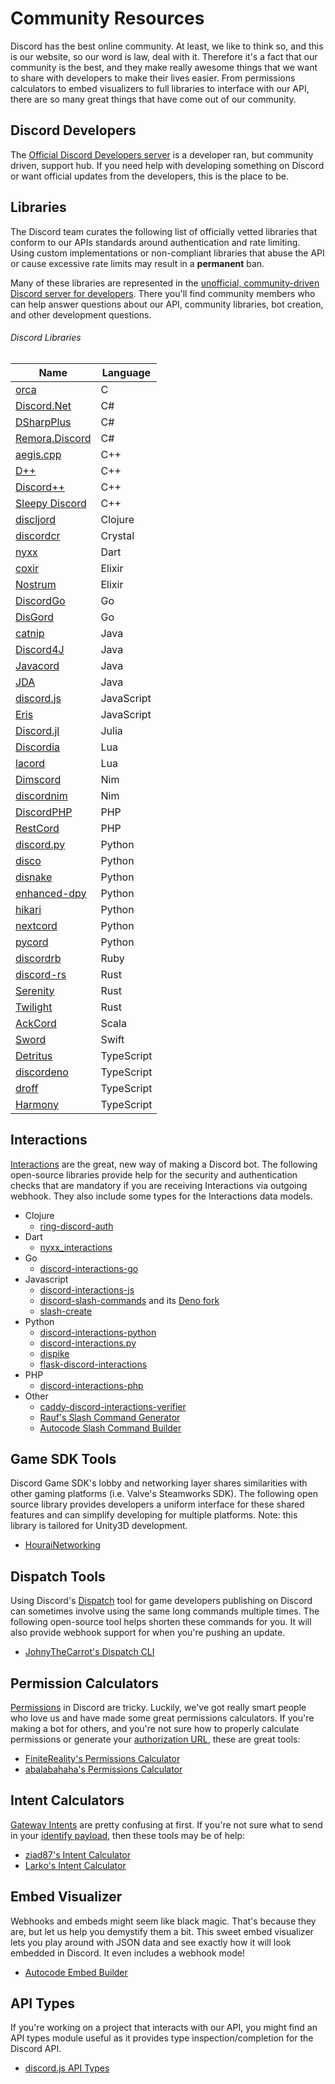 # Community Resources

Discord has the best online community. At least, we like to think so, and this is our website, so our word is law, deal with it. Therefore it's a fact that our community is the best, and they make really awesome things that we want to share with developers to make their lives easier. From permissions calculators to embed visualizers to full libraries to interface with our API, there are so many great things that have come out of our community.

## Discord Developers

The [Official Discord Developers server](https://discord.gg/discord-developers) is a developer ran, but community driven, support hub. If you need help with developing something on Discord or want official updates from the developers, this is the place to be.

## Libraries

The Discord team curates the following list of officially vetted libraries that conform to our APIs standards around authentication and rate limiting. Using custom implementations or non-compliant libraries that abuse the API or cause excessive rate limits may result in a **permanent** ban.

Many of these libraries are represented in the [unofficial, community-driven Discord server for developers](https://discord.gg/discord-api). There you'll find community members who can help answer questions about our API, community libraries, bot creation, and other development questions.

###### Discord Libraries

| Name                                                         | Language   |
| --------------------------------------------------------------- | ---------- |
| [orca](https://github.com/cee-studio/orca)                      | C          |
| [Discord.Net](https://github.com/discord-net/Discord.Net)       | C#         |
| [DSharpPlus](https://github.com/DSharpPlus/DSharpPlus)          | C#         |
| [Remora.Discord](https://github.com/Nihlus/Remora.Discord)      | C#         |
| [aegis.cpp](https://github.com/zeroxs/aegis.cpp)                | C++        |
| [D++](https://github.com/brainboxdotcc/DPP)                     | C++        |
| [Discord++](https://github.com/DiscordPP/discordpp)             | C++        |
| [Sleepy Discord](https://github.com/yourWaifu/sleepy-discord)   | C++        |
| [discljord](https://github.com/igjoshua/discljord)              | Clojure    |
| [discordcr](https://github.com/shardlab/discordcr)              | Crystal    |
| [nyxx](https://github.com/l7ssha/Nyxx)                          | Dart       |
| [coxir](https://github.com/satom99/coxir)                       | Elixir     |
| [Nostrum](https://github.com/Kraigie/nostrum)                   | Elixir     |
| [DiscordGo](https://github.com/bwmarrin/discordgo)              | Go         |
| [DisGord](https://github.com/andersfylling/disgord)             | Go         |
| [catnip](https://github.com/mewna/catnip)                       | Java       |
| [Discord4J](https://discord4j.com/)                             | Java       |
| [Javacord](https://github.com/Javacord/Javacord)                | Java       |
| [JDA](https://github.com/DV8FromTheWorld/JDA)                   | Java       |
| [discord.js](https://github.com/discordjs/discord.js)           | JavaScript |
| [Eris](https://github.com/abalabahaha/eris)                     | JavaScript |
| [Discord.jl](https://github.com/Xh4H/Discord.jl)                | Julia      |
| [Discordia](https://github.com/SinisterRectus/Discordia)        | Lua        |
| [lacord](https://github.com/Mehgugs/lacord)                     | Lua        |
| [Dimscord](https://github.com/krisppurg/dimscord)               | Nim        |
| [discordnim](https://github.com/Krognol/discordnim)             | Nim        |
| [DiscordPHP](https://github.com/discord-php/DiscordPHP)         | PHP        |
| [RestCord](https://www.restcord.com/)                           | PHP        |
| [discord.py](https://github.com/Rapptz/discord.py)              | Python     |
| [disco](https://github.com/b1naryth1ef/disco)                   | Python     |
| [disnake](https://github.com/DisnakeDev/disnake)                | Python     |
| [enhanced-dpy](https://github.com/iDevision/enhanced-discord.py)| Python     |
| [hikari](https://github.com/hikari-py/hikari)                   | Python     |
| [nextcord](https://github.com/nextcord/nextcord)                | Python     |
| [pycord](https://github.com/Pycord-Development/pycord)          | Python     |
| [discordrb](https://github.com/shardlab/discordrb)              | Ruby       |
| [discord-rs](https://github.com/SpaceManiac/discord-rs)         | Rust       |
| [Serenity](https://github.com/serenity-rs/serenity)             | Rust       |
| [Twilight](https://github.com/twilight-rs/twilight)             | Rust       |
| [AckCord](https://github.com/Katrix/AckCord)                    | Scala      |
| [Sword](https://github.com/Azoy/Sword)                          | Swift      |
| [Detritus](https://github.com/detritusjs/client)                | TypeScript |
| [discordeno](https://github.com/discordeno/discordeno)          | TypeScript |
| [droff](https://github.com/tim-smart/droff)                     | TypeScript |
| [Harmony](https://github.com/harmonyland/harmony)               | TypeScript |

## Interactions

[Interactions](#DOCS_INTERACTIONS_RECEIVING_AND_RESPONDING/) are the great, new way of making a Discord bot. The following open-source libraries provide help for the security and authentication checks that are mandatory if you are receiving Interactions via outgoing webhook. They also include some types for the Interactions data models.

- Clojure
  - [ring-discord-auth](https://github.com/JohnnyJayJay/ring-discord-auth)
- Dart
  - [nyxx_interactions](https://github.com/l7ssha/Nyxx)
- Go
  - [discord-interactions-go](https://github.com/bsdlp/discord-interactions-go)
- Javascript
  - [discord-interactions-js](https://github.com/discord/discord-interactions-js)
  - [discord-slash-commands](https://github.com/MeguminSama/discord-slash-commands) and its [Deno fork](https://deno.land/x/discord_slash_commands)
  - [slash-create](https://github.com/Snazzah/slash-create)
- Python
  - [discord-interactions-python](https://github.com/discord/discord-interactions-python)
  - [discord-interactions.py](https://github.com/LiBa001/discord-interactions.py)
  - [dispike](https://github.com/ms7m/dispike)
  - [flask-discord-interactions](https://github.com/Breq16/flask-discord-interactions)
- PHP
  - [discord-interactions-php](https://github.com/discord/discord-interactions-php)
- Other
  - [caddy-discord-interactions-verifier](https://github.com/CarsonHoffman/caddy-discord-interactions-verifier)
  - [Rauf's Slash Command Generator](https://rauf.wtf/slash)
  - [Autocode Slash Command Builder](https://autocode.com/tools/discord/command-builder/)

## Game SDK Tools

Discord Game SDK's lobby and networking layer shares similarities with other gaming platforms (i.e. Valve's Steamworks SDK). The following open source library provides developers a uniform interface for these shared features and can simplify developing for multiple platforms. Note: this library is tailored for Unity3D development.

- [HouraiNetworking](https://github.com/HouraiTeahouse/HouraiNetworking)

## Dispatch Tools

Using Discord's [Dispatch](#DOCS_DISPATCH_DISPATCH_AND_YOU) tool for game developers publishing on Discord can sometimes involve using the same long commands multiple times. The following open-source tool helps shorten these commands for you. It will also provide webhook support for when you're pushing an update.

- [JohnyTheCarrot's Dispatch CLI](https://github.com/JohnyTheCarrot/droops-dispatch)

## Permission Calculators

[Permissions](#DOCS_TOPICS_PERMISSIONS/permissions) in Discord are tricky. Luckily, we've got really smart people who love us and have made some great permissions calculators. If you're making a bot for others, and you're not sure how to properly calculate permissions or generate your [authorization URL](#DOCS_TOPICS_OAUTH2/bot-authorization-flow), these are great tools:

- [FiniteReality's Permissions Calculator](https://finitereality.github.io/permissions-calculator/?v=0)
- [abalabahaha's Permissions Calculator](https://discordapi.com/permissions.html#0)

## Intent Calculators

[Gateway Intents](#DOCS_TOPICS_GATEWAY/gateway-intents) are pretty confusing at first. If you're not sure what to send in your [identify payload](#DOCS_TOPICS_GATEWAY/identify), then these tools may be of help:

- [ziad87's Intent Calculator](https://ziad87.net/intents/)
- [Larko's Intent Calculator](https://discord-intents-calculator.vercel.app/)

## Embed Visualizer

Webhooks and embeds might seem like black magic. That's because they are, but let us help you demystify them a bit. This sweet embed visualizer lets you play around with JSON data and see exactly how it will look embedded in Discord. It even includes a webhook mode!

- [Autocode Embed Builder](https://autocode.com/tools/discord/embed-builder/)

## API Types

If you're working on a project that interacts with our API, you might find an API types module useful as it provides type inspection/completion for the Discord API.

- [discord.js API Types](https://github.com/discordjs/discord-api-types)
